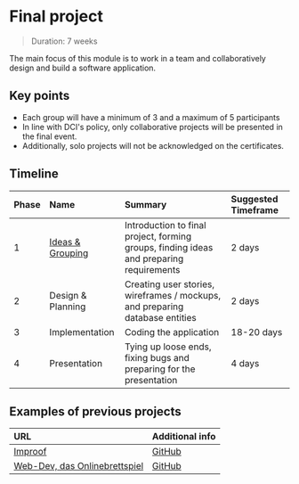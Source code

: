 # Final project

> Duration: 7 weeks

The main focus of this module is to work in a team and collaboratively design and build a software application.

## Key points

- Each group will have a minimum of 3 and a maximum of 5 participants
- In line with DCI's policy, only collaborative projects will be presented in the final event. 
- Additionally, solo projects will not be acknowledged on the certificates.

## Timeline

| Phase | Name                                    | Summary                                                                                 | Suggested Timeframe |
| ----- | :-------------------------------------- | :-------------------------------------------------------------------------------------- | :------------------ |
| 1     | [Ideas & Grouping](./PHASE_1/README.md) | Introduction to final project, forming groups, finding ideas and preparing requirements | 2 days              |
| 2     | Design & Planning                       | Creating user stories, wireframes / mockups, and preparing database entities            | 2 days              |
| 3     | Implementation                          | Coding the application                                                                  | 18-20 days          |
| 4     | Presentation                            | Tying up loose ends, fixing bugs and preparing for the presentation                     | 4 days              |

## Examples of previous projects

| URL                                                                                     | Additional info                                               |
| :-------------------------------------------------------------------------------------- | :------------------------------------------------------------ |
| [Improof](https://improof.info/)                                                        | [GitHub](https://github.com/BreffJaun/improof-FE)             |
| [Web-Dev, das Onlinebrettspiel](https://webdev-onlinebrettspiel-frontend.onrender.com/) | [GitHub](https://github.com/fbw35-AbschlussprojektBrettspiel) |
